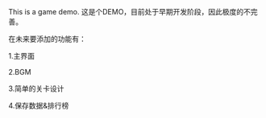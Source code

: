 This is a game demo.
这是个DEMO，目前处于早期开发阶段，因此极度的不完善。

在未来要添加的功能有：

1.主界面

2.BGM

3.简单的关卡设计

4.保存数据&排行榜

